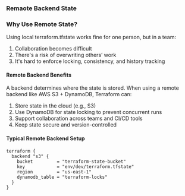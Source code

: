 ### Remaote Backend State 

### Why Use Remote State?
Using local terraform.tfstate works fine for one person, but in a team:

1. Collaboration becomes difficult
2. There's a risk of overwriting others’ work
3. It's hard to enforce locking, consistency, and history tracking

#### Remote Backend Benefits
A backend determines where the state is stored. When using a remote backend like AWS S3 + DynamoDB, Terraform can:

1. Store state in the cloud (e.g., S3)
2. Use DynamoDB for state locking to prevent concurrent runs
3. Support collaboration across teams and CI/CD tools
4. Keep state secure and version-controlled

#### Typical Remote Backend Setup
```
terraform {
  backend "s3" {
    bucket         = "terraform-state-bucket"
    key            = "env/dev/terraform.tfstate"
    region         = "us-east-1"
    dynamodb_table = "terraform-locks"
  }
}
```
